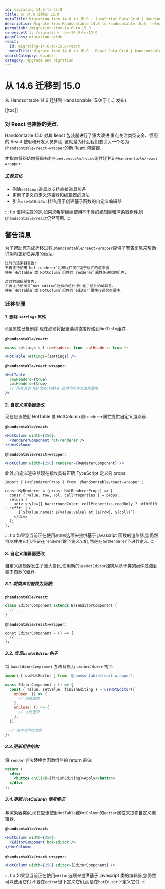 ```yaml
---
id: migrating-14.6-to-15.0
title: 从 14.6 迁移到 15.0
metaTitle: Migrating from 14.6 to 15.0 - JavaScript Data Grid | Handsontable
description: Migrate from Handsontable 14.6 to Handsontable 15.0, released on [].
permalink: /migration-from-14.6-to-15.0
canonicalUrl: /migration-from-14.6-to-15.0
pageClass: migration-guide
react:
  id: migrating-14.6-to-15.0-react
  metaTitle: Migrate from 14.6 to 15.0 - React Data Grid | Handsontable
searchCategory: Guides
category: Upgrade and migration
---
```


# 从 14.6 迁移到 15.0

从 Handsontable 14.6 迁移到 Handsontable 15.0(于 [...] 发布).

[[toc]]

### 对 React 包装器的更改.

Handsontable 15.0 对其 React 包装器进行了重大改进,重点关注类型安全、惯用的 React 使用和开发人员体验.
这就是为什么我们要引入一个名为`@handsontable/react-wrapper`的新 React 包装器.

本指南将帮助您将现有的`@handsontable/react`组件迁移到`@handsontable/react-wrapper`.

##### 主要变化
- 删除`settings`道具以支持直接道具传递
- 更新了定义自定义渲染器和编辑器的语法
- 引入`useHotEditor`挂钩,用于创建基于函数的自定义编辑器

::: tip
值得注意的是,如果您希望继续使用基于类的编辑器和渲染器组件,则`@handsontable/react`仍然可用.
:::

## 警告消息

为了帮助您完成迁移过程,`@handsontable/react-wrapper`提供了警告消息来帮助识别和更新已弃用的做法:

```txt
过时的渲染器警告:
不再支持使用`hot-renderer`注释组件提供基于组件的渲染器. 
使用`HotTable`或`HotColumn`组件的`renderer`属性传递您的组件.

过时的编辑器警告:
不再支持使用带`hot-editor`注释的组件提供基于组件的编辑器. 
使用`HotTable`或`HotColumn`组件的`editor`属性传递您的组件.
```

### 迁移步骤

#### 1. 删除 `settings` 属性

`设置`属性已被删除.现在必须将配置选项直接传递到`HotTable`组件.

**`@handsontable/react`:**
```jsx
const settings = { rowHeaders: true, colHeaders: true };

<HotTable settings={settings} />
```

**`@handsontable/react-wrapper`:**
```jsx
<HotTable 
  rowHeaders={true} 
  colHeaders={true}
  // 所有其他 Handsontable 选项均可作为道具使用
/>
```

#### 2. 自定义渲染器更改

现在应该使用 HotTable 或 HotColumn 的`renderer`属性提供自定义渲染器.

**`@handsontable/react`:**
```jsx
<HotColumn width={250}>
  <RendererComponent hot-renderer />
</HotColumn>
```

**`@handsontable/react-wrapper`:**
```jsx
<HotColumn width={250} renderer={RendererComponent} />
```

此外,自定义渲染器现在接收具有正确 TypeScript 定义的 props:

```tsx
import { HotRendererProps } from '@handsontable/react-wrapper';

const MyRenderer = (props: HotRendererProps) => {
  const { value, row, col, cellProperties } = props;
  return (
    <div style={{ backgroundColor: cellProperties.readOnly ? '#f0f0f0' : '#fff' }}>
      {`${value.name}: ${value.value} at (${row}, ${col})`}
    </div>
  );
};
```

::: tip
如果您当前正在使用`渲染器`选项来提供基于 javascript 函数的渲染器,您仍然可以使用它们.不要在`renderer`键下定义它们,而是在`hotRenderer`下进行定义.
:::

#### 3. 自定义编辑器更改

自定义编辑器发生了重大变化,使用新的`useHotEditor`挂钩从基于类的组件过渡到基于函数的组件.

##### 3.1. 将类声明替换为函数:
**`@handsontable/react`:**
```jsx
class EditorComponent extends BaseEditorComponent {
  // ...
}
```

**`@handsontable/react-wrapper`:**
```
const EditorComponent = () => {
  // ...
};
```

##### 3.2. 实现`useHotEditor`钩子
将 `BaseEditorComponent` 方法替换为 `useHotEditor` 钩子:
```jsx
import { useHotEditor } from '@handsontable/react-wrapper';

const EditorComponent = () => {
  const { value, setValue, finishEditing } = useHotEditor({
    onOpen: () => {
      // 开放逻辑
    },
    onClose: () => {
      // 关闭逻辑
    },
  });

  // 组件逻辑在这里
};
```

##### 3.3.更新组件结构
将 `render` 方法替换为函数组件的 return 语句:
```jsx
return (
  <div>
    <button onClick={finishEditing}>Apply</button>
  </div>
);
```

##### 3.4.更新 HotColumn 使用情况
与渲染器类似,现在应该使用`HotTable`或`HotColumn`的`editor`属性来提供自定义编辑器.

**`@handsontable/react`:**
```jsx
<HotColumn width={250}>
  <EditorComponent hot-editor />
</HotColumn>
```
**`@handsontable/react-wrapper`:**
```jsx
<HotColumn width={250} editor={EditorComponent} />
```

::: tip
如果您当前正在使用`editor`选项来提供基于 javascript 类的编辑器,您仍然可以使用它们.不要在`editor`键下定义它们,而是在`hotEditor`下定义它们.
:::
